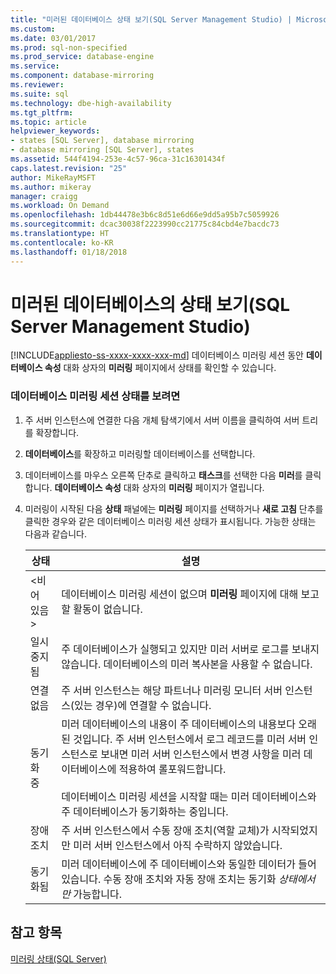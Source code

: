 ```yaml
---
title: "미러된 데이터베이스 상태 보기(SQL Server Management Studio) | Microsoft Docs"
ms.custom: 
ms.date: 03/01/2017
ms.prod: sql-non-specified
ms.prod_service: database-engine
ms.service: 
ms.component: database-mirroring
ms.reviewer: 
ms.suite: sql
ms.technology: dbe-high-availability
ms.tgt_pltfrm: 
ms.topic: article
helpviewer_keywords:
- states [SQL Server], database mirroring
- database mirroring [SQL Server], states
ms.assetid: 544f4194-253e-4c57-96ca-31c16301434f
caps.latest.revision: "25"
author: MikeRayMSFT
ms.author: mikeray
manager: craigg
ms.workload: On Demand
ms.openlocfilehash: 1db44478e3b6c8d51e6d66e9dd5a95b7c5059926
ms.sourcegitcommit: dcac30038f2223990cc21775c84cbd4e7bacdc73
ms.translationtype: HT
ms.contentlocale: ko-KR
ms.lasthandoff: 01/18/2018
---
```

# <a name="view-the-state-of-a-mirrored-database-sql-server-management-studio"></a>미러된 데이터베이스의 상태 보기(SQL Server Management Studio)
[!INCLUDE[appliesto-ss-xxxx-xxxx-xxx-md](../../includes/appliesto-ss-xxxx-xxxx-xxx-md.md)] 데이터베이스 미러링 세션 동안 **데이터베이스 속성** 대화 상자의 **미러링** 페이지에서 상태를 확인할 수 있습니다.  
  
### <a name="to-view-the-status-of-a-database-mirroring-session"></a>데이터베이스 미러링 세션 상태를 보려면  
  
1.  주 서버 인스턴스에 연결한 다음 개체 탐색기에서 서버 이름을 클릭하여 서버 트리를 확장합니다.  
  
2.  **데이터베이스**를 확장하고 미러링할 데이터베이스를 선택합니다.  
  
3.  데이터베이스를 마우스 오른쪽 단추로 클릭하고 **태스크**를 선택한 다음 **미러**를 클릭합니다. **데이터베이스 속성** 대화 상자의 **미러링** 페이지가 열립니다.  
  
4.  미러링이 시작된 다음 **상태** 패널에는 **미러링** 페이지를 선택하거나 **새로 고침** 단추를 클릭한 경우와 같은 데이터베이스 미러링 세션 상태가 표시됩니다. 가능한 상태는 다음과 같습니다.  
  
    |상태|설명|  
    |------------|-----------------|  
    |\<비어 있음>|데이터베이스 미러링 세션이 없으며 **미러링** 페이지에 대해 보고할 활동이 없습니다.|  
    |일시 중지됨|주 데이터베이스가 실행되고 있지만 미러 서버로 로그를 보내지 않습니다. 데이터베이스의 미러 복사본을 사용할 수 없습니다.|  
    |연결 없음|주 서버 인스턴스는 해당 파트너나 미러링 모니터 서버 인스턴스(있는 경우)에 연결할 수 없습니다.|  
    |동기화 중|미러 데이터베이스의 내용이 주 데이터베이스의 내용보다 오래된 것입니다. 주 서버 인스턴스에서 로그 레코드를 미러 서버 인스턴스로 보내면 미러 서버 인스턴스에서 변경 사항을 미러 데이터베이스에 적용하여 롤포워드합니다.<br /><br /> 데이터베이스 미러링 세션을 시작할 때는 미러 데이터베이스와 주 데이터베이스가 동기화하는 중입니다.|  
    |장애 조치 |주 서버 인스턴스에서 수동 장애 조치(역할 교체)가 시작되었지만 미러 서버 인스턴스에서 아직 수락하지 않았습니다.|  
    |동기화됨|미러 데이터베이스에 주 데이터베이스와 동일한 데이터가 들어 있습니다. 수동 장애 조치와 자동 장애 조치는 동기화 *상태에서만* 가능합니다.|  
  
## <a name="see-also"></a>참고 항목  
 [미러링 상태&#40;SQL Server&#41;](../../database-engine/database-mirroring/mirroring-states-sql-server.md)  
  
  
